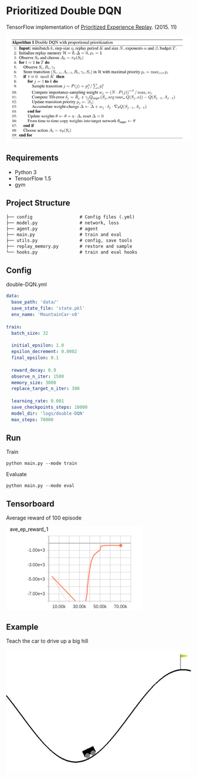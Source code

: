 # Prioritized Double DQN

TensorFlow implementation of [Prioritized Experience Replay](https://arxiv.org/pdf/1511.05952.pdf). (2015. 11)

![images](images/paper1.png)

## Requirements

- Python 3
- TensorFlow 1.5
- gym


## Project Structure


    ├── config                  # Config files (.yml)
    ├── model.py                # network, loss
    ├── agent.py                # agent 
    ├── main.py                 # train and eval
    ├── utils.py                # config, save tools
    ├── replay_memory.py        # restore and sample 
    └── hooks.py                # train and eval hooks
    

## Config

double-DQN.yml

```yml
data:
  base_path: 'data/'
  save_state_file: 'state.pkl'
  env_name: 'MountainCar-v0'

train:
  batch_size: 32

  initial_epsilon: 1.0
  epsilon_decrement: 0.0002
  final_epsilon: 0.1

  reward_decay: 0.9
  observe_n_iter: 1500
  memory_size: 3000
  replace_target_n_iter: 300

  learning_rate: 0.001
  save_checkpoints_steps: 10000
  model_dir: 'logs/double-DQN'
  max_steps: 70000
```


## Run


Train

```
python main.py --mode train
```

Evaluate

```
python main.py --mode eval
```

## Tensorboard
Average reward of 100 episode

![images](images/ave-ep-reward.png)


## Example
Teach the car to drive up a big hill

![images](images/example.gif)
